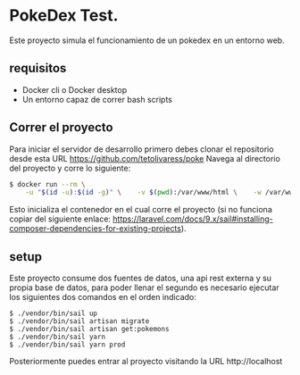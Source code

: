 # PokeDex Test.  
Este proyecto simula el funcionamiento de un pokedex en un entorno web.
## requisitos 
- Docker cli o Docker desktop
- Un entorno capaz de correr bash scripts
## Correr el proyecto 
Para iniciar el servidor de desarrollo primero debes clonar el repositorio desde esta URL https://github.com/tetolivaress/poke
Navega al directorio del proyecto y corre lo siguiente:
```bash
$ docker run --rm \
    -u "$(id -u):$(id -g)" \    -v $(pwd):/var/www/html \    -w /var/www/html \    laravelsail/php81-composer:latest \    composer install --ignore-platform-reqs
 ```
 Esto inicializa el contenedor en el cual corre el proyecto (si no funciona copiar del siguiente enlace: https://laravel.com/docs/9.x/sail#installing-composer-dependencies-for-existing-projects).
 ## setup 
 Este proyecto consume dos fuentes de datos, una api rest externa y su propia base de datos, para poder llenar el segundo es necesario ejecutar los siguientes dos comandos en el orden indicado:
 ```
 $ ./vendor/bin/sail up
 $ ./vendor/bin/sail artisan migrate
 $ ./vendor/bin/sail artisan get:pokemons
 $ ./vendor/bin/sail yarn
 $ ./vendor/bin/sail yarn prod
 ```
 Posteriormente puedes entrar al proyecto visitando la URL http://localhost
